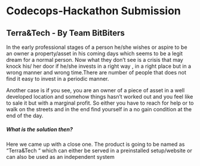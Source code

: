 # Codecops-Hackathon Submission
## Terra&Tech - By Team BitBiters

 In the early professional stages of a person he/she wishes or aspire to be an owner a property/asset in his coming days which seems to be a legit dream for a normal person. Now what they don’t see is a crisis that may knock his/ her door if he/she invests in a right way , in a right place but in a wrong manner and wrong time.There are number of people that does not find it easy to invest in a periodic manner. 
 
 Another case is if you see, you are an owner of a piece of asset in a well developed location and somehow things hasn’t worked out and you feel like to sale it but with a marginal profit. So either you have to reach for help or to walk on the streets and in the end find yourself in a no gain condition at the end of the day. 
 
##### What is the solution then?
 Here we came up with a close one. The product is going to be named as “Terra&Tech “ which can either be served in a preinstalled setup/website or can also be used as an independent system 
 
 
 
